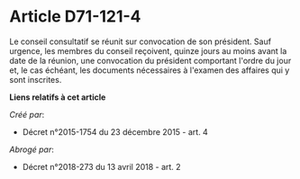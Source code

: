 # Article D71-121-4

Le conseil consultatif se réunit sur convocation de son président. Sauf urgence, les membres du conseil reçoivent, quinze
jours au moins avant la date de la réunion, une convocation du président comportant l'ordre du jour et, le cas échéant, les
documents nécessaires à l'examen des affaires qui y sont inscrites.

**Liens relatifs à cet article**

_Créé par_:

  - Décret n°2015-1754 du 23 décembre 2015 - art. 4

_Abrogé par_:

  - Décret n°2018-273 du 13 avril 2018 - art. 2
